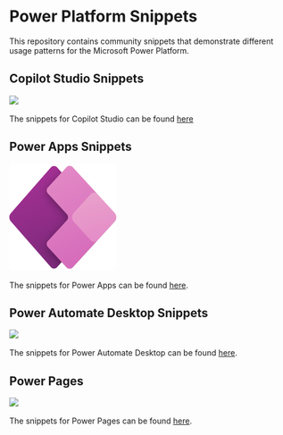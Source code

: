 # Power Platform Snippets
This repository contains community snippets that demonstrate different usage patterns for the Microsoft Power Platform.

## Copilot Studio Snippets
![](./assets/CopilotStudio.Scalable.svg)<br/>
  
The snippets for Copilot Studio can be found [here](copilot-studio)

## Power Apps Snippets
![](./assets/PowerApps_scalable.svg)<br/>
  
The snippets for Power Apps can be found [here](power-apps).

## Power Automate Desktop Snippets
![](./assets/PowerAutomate_scalable.svg)<br/>
  
The snippets for Power Automate Desktop can be found [here](power-automate-desktop).

## Power Pages
![](./assets/PowerPages_scalable.svg)<br/>
  
The snippets for Power Pages can be found [here](power-pages).
